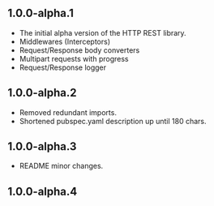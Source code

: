 ## 1.0.0-alpha.1

* The initial alpha version of the HTTP REST library.
* Middlewares (Interceptors)
* Request/Response body converters
* Multipart requests with progress
* Request/Response logger

## 1.0.0-alpha.2

* Removed redundant imports.
* Shortened pubspec.yaml description up until 180 chars.

## 1.0.0-alpha.3

* README minor changes.

## 1.0.0-alpha.4